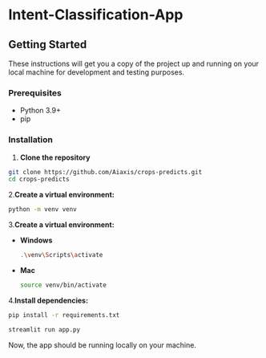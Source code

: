 # Intent-Classification-App

## Getting Started

These instructions will get you a copy of the project up and running on your local machine for development and testing purposes.

### Prerequisites

- Python 3.9+
- pip

### Installation

1. **Clone the repository**
```bash
git clone https://github.com/Aiaxis/crops-predicts.git
cd crops-predicts
  ```
2.**Create a virtual environment:**

  ```bash
  python -m venv venv
  
  ```
3.**Create a virtual environment:**

  * **Windows**
    ```bash
    .\venv\Scripts\activate
    ```
  
 *  **Mac**
    ```bash
    source venv/bin/activate
    ```

4.**Install dependencies:**

  ```bash
  pip install -r requirements.txt
  
  ```

```bash
streamlit run app.py
```

Now, the app should be running locally on your machine.
